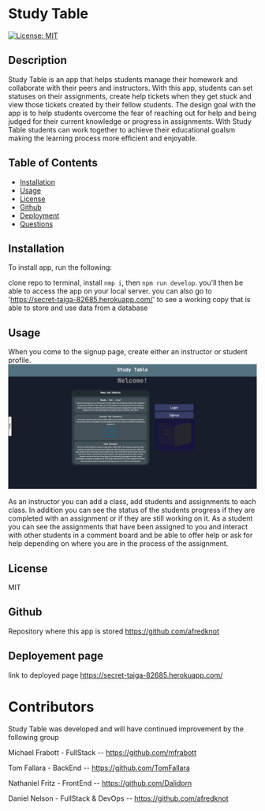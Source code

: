 # Study Table

[![License: MIT](https://img.shields.io/badge/License-MIT-yellow.svg)](https://opensource.org/licenses/MIT)

## Description
Study Table is an app that helps students manage their homework and collaborate with their peers and instructors. With this app, students can set statuses on their assignments, create help tickets when they get stuck and view those tickets created by their fellow students. The design goal with the app is to help students overcome the fear of reaching out for help and being judged for their current knowledge or progress in assignments. With Study Table students can work together to achieve their educational goalsm making the learning process more efficient and enjoyable.

## Table of Contents
* [Installation](#installation)
* [Usage](#usage)
* [License](#license)
* [Github](#github)
* [Deployment](#deployement-page)
* [Questions](#questions)


## Installation
To install app, run the following:

clone repo to terminal, install `nmp i`, then `npm run develop`. you'll then be able to access the app on your local server.
you can also go to 'https://secret-taiga-82685.herokuapp.com/' to see a working copy that is able to store and use data from a database


## Usage
When you come to the signup page, create either an instructor or student profile. 
![](./images/landingpage.png)

As an instructor you can add a class, add students and assignments to each class. In addition you can see the status of the students progress if they are completed with an assignment or if they are still working on it.
As a student you can see the assignments that have been assigned to you and interact with other students in a comment board and be able to offer help or ask for help depending on where you are in the process of the assignment.


## License
MIT

## Github 
Repository where this app is stored
https://github.com/afredknot

## Deployement page
link to deployed page
https://secret-taiga-82685.herokuapp.com/

# Contributors
Study Table was developed and will have continued improvement by the following group

Michael Frabott - FullStack -- https://github.com/mfrabott

Tom Fallara - BackEnd -- https://github.com/TomFallara

Nathaniel Fritz - FrontEnd -- https://github.com/Dalidorn

Daniel Nelson - FullStack & DevOps -- https://github.com/afredknot